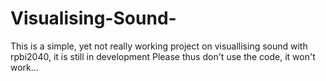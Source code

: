 # Visualising-Sound-
This is a simple, yet not really working project on visuallising sound with rpbi2040, it is still in development 
Please thus don't use the code, it won't work... 
